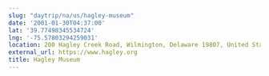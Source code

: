 ```yaml
---
slug: "daytrip/na/us/hagley-museum"
date: '2001-01-30T04:37:00'
lat: '39.77498345534724'
lng: '-75.57803294259031'
location: 200 Hagley Creek Road, Wilmington, Delaware 19807, United States
external_url: https://www.hagley.org
title: Hagley Museum
---
```



